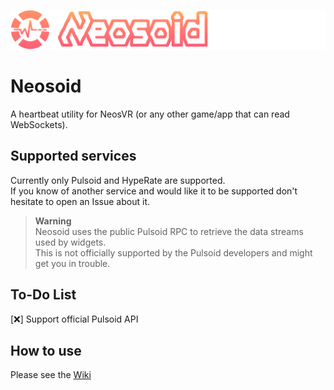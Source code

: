 ![Neosoid Banner](https://github.com/JanoschABR/neosoid/blob/master/NeosoidBanner.png?raw=true)

# Neosoid
A heartbeat utility for NeosVR (or any other game/app that can read WebSockets).

## Supported services
Currently only Pulsoid and HypeRate are supported.  
If you know of another service and would like it to be supported don't hesitate to open an Issue about it.

>**Warning**  
> Neosoid uses the public Pulsoid RPC to retrieve the data streams used by widgets.  
> This is not officially supported by the Pulsoid developers and might get you in trouble.

## To-Do List  
<!-- Use :x: for uncompleted tasks and :heavy_check_mark: for completed tasks. -->
[:x:] Support official Pulsoid API

## How to use
Please see the [Wiki](https://github.com/JanoschABR/neosoid/wiki)
